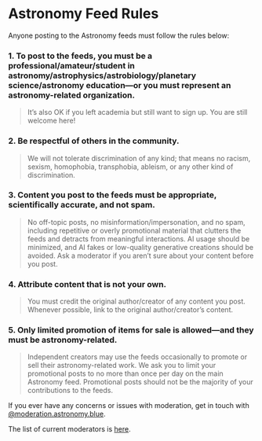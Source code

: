 # Astronomy Feed Rules

Anyone posting to the Astronomy feeds must follow the rules below:

### 1. To post to the feeds, you must be a professional/amateur/student in astronomy/astrophysics/astrobiology/planetary science/astronomy education—or you must represent an astronomy-related organization.
> It’s also OK if you left academia but still want to sign up. You are still welcome here!

### 2. Be respectful of others in the community.
> We will not tolerate discrimination of any kind; that means no racism, sexism, homophobia, transphobia, ableism, or any other kind of discrimination.

### 3. Content you post to the feeds must be appropriate, scientifically accurate, and not spam.
> No off-topic posts, no misinformation/impersonation, and no spam, including repetitive or overly promotional material that clutters the feeds and detracts from meaningful interactions. AI usage should be minimized, and AI fakes or low-quality generative creations should be avoided. Ask a moderator if you aren’t sure about your content before you post.

### 4. Attribute content that is not your own.
> You must credit the original author/creator of any content you post. Whenever possible, link to the original author/creator’s content.

### 5. Only limited promotion of items for sale is allowed—and they must be astronomy-related.
> Independent creators may use the feeds occasionally to promote or sell their astronomy-related work. We ask you to limit your promotional posts to no more than once per day on the main Astronomy feed. Promotional posts should not be the majority of your contributions to the feeds.


If you ever have any concerns or issues with moderation, get in touch with [@moderation.astronomy.blue](https://bsky.app/profile/moderation.astronomy.blue).

The list of current moderators is [here](https://github.com/bluesky-astronomy/rules/blob/main/current-moderators.md).


